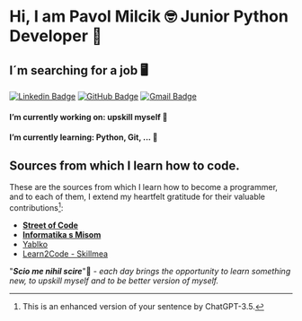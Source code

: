 # Hi, I am Pavol Milcik :nerd_face: Junior Python Developer :snake: 

## I´m searching for a job :desktop_computer:

[![Linkedin Badge](https://img.shields.io/badge/LinkedIn-0077B5?style=for-the-badge&logo=linkedin&logoColor=white)](https://www.linkedin.com/in/pavol-mil%C4%8D%C3%ADk-422794170/)
[![GitHub Badge](https://img.shields.io/badge/GitHub-181717.svg?style=for-the-badge&logo=GitHub&logoColor=white)](https://github.com/PavolMilcik)
[![Gmail Badge](https://img.shields.io/badge/Gmail-D14836?style=for-the-badge&logo=gmail&logoColor=white)](mailto:pavolmilcik@gmail.com) 

#### I’m currently working on: upskill myself :brain:

#### I’m currently learning: Python, Git, ... :battery:

##

## Sources from which I learn how to code.

These are the sources from which I learn how to become a programmer, and to each of them, I extend my heartfelt gratitude for their valuable contributions[^1]:

* **[Street of Code](https://streetofcode.sk/)**
* **[Informatika s Misom](https://www.informatikasmisom.sk/)**
* [Yablko](https://www.youtube.com/@RobWebSK)
* [Learn2Code - Skillmea](https://skillmea.sk/)

"***Scio me nihil scire***"📖 *- each day brings the opportunity to learn something new, to upskill myself and to be better version of myself.* 

[^1]: This is an enhanced version of your sentence by ChatGPT-3.5.
